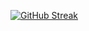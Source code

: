 [![GitHub Streak](https://streak-stats.demolab.com?user=fire1fly&theme=github-dark-blue&hide_border=true&border_radius=4&date_format=j%20M%5B%20Y%5D&exclude_days=Sun)](https://git.io/streak-stats)
